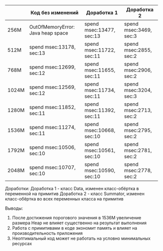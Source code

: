 |       | Код без изменений                  | Доработка 1              | Доработка 2
|-------|-----------------------------------|---------------------------|------------------------
| 256M  | OutOfMemoryError: Java heap space | spend msec:13477, sec:13  | spend msec:3469, sec:3
| 512M  | spend msec:13178, sec:13          | spend msec:11722, sec:11  | spend msec:2855, sec:2
| 768M  | spend msec:12699, sec:12          | spend msec:11655, sec:11  | spend msec:2906, sec:2
| 1024M | spend msec:12569, sec:12          | spend msec:11734, sec:11  | spend msec:3204, sec:3
| 1280M | spend msec:11852, sec:11          | spend msec:11392, sec:11  | spend msec:2713, sec:2
| 1536M | spend msec:11274, sec:11          | spend msec:10668, sec:10  | spend msec:2795, sec:2
| 1792M | spend msec:10506, sec:10          | spend msec:10561, sec:10  | spend msec:2781, sec:2
| 2048M | spend msec:10707, sec:10          | spend msec:10590, sec:10  | spend msec:2778, sec:2

Доработки:
Доработка 1 - класс Data, изменен класс-обёртка в переменной на примитив
Доработка 2 - класс Summator, изменен класс-обёртка во всех переменных класса на примитив

Выводы:
1. После достижения порогового значения в 1536М увеличение размера Heap не влияет существенно на результат выполнения
2. Работа с примитивами в коде экономит память и влияет на производительность приложения
3. Неоптимальный код может не работать на условно минимальных ресурсах


